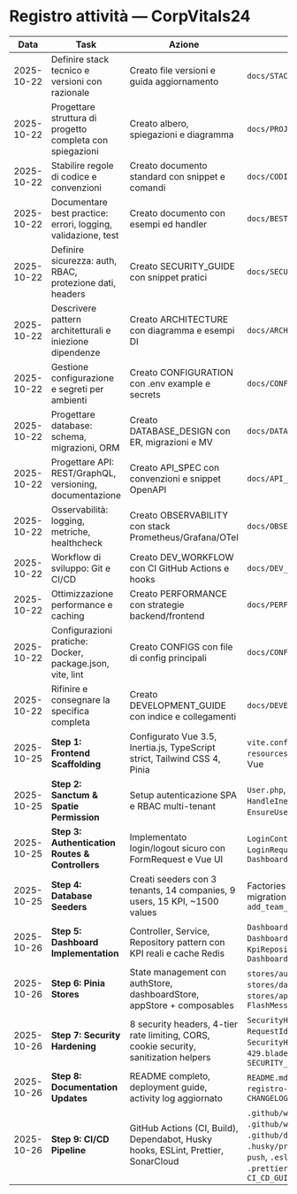 # Registro attività — CorpVitals24

| Data | Task | Azione | File coinvolti |
|---|---|---|---|
| 2025-10-22 | Definire stack tecnico e versioni con razionale | Creato file versioni e guida aggiornamento | `docs/STACK_VERSIONS.md` |
| 2025-10-22 | Progettare struttura di progetto completa con spiegazioni | Creato albero, spiegazioni e diagramma | `docs/PROJECT_STRUCTURE.md` |
| 2025-10-22 | Stabilire regole di codice e convenzioni | Creato documento standard con snippet e comandi | `docs/CODING_STANDARDS.md` |
| 2025-10-22 | Documentare best practice: errori, logging, validazione, test | Creato documento con esempi ed handler | `docs/BEST_PRACTICES.md` |
| 2025-10-22 | Definire sicurezza: auth, RBAC, protezione dati, headers | Creato SECURITY_GUIDE con snippet pratici | `docs/SECURITY_GUIDE.md` |
| 2025-10-22 | Descrivere pattern architetturali e iniezione dipendenze | Creato ARCHITECTURE con diagramma e esempi DI | `docs/ARCHITECTURE.md` |
| 2025-10-22 | Gestione configurazione e segreti per ambienti | Creato CONFIGURATION con .env example e secrets | `docs/CONFIGURATION.md` |
| 2025-10-22 | Progettare database: schema, migrazioni, ORM | Creato DATABASE_DESIGN con ER, migrazioni e MV | `docs/DATABASE_DESIGN.md` |
| 2025-10-22 | Progettare API: REST/GraphQL, versioning, documentazione | Creato API_SPEC con convenzioni e snippet OpenAPI | `docs/API_SPEC.md` |
| 2025-10-22 | Osservabilità: logging, metriche, healthcheck | Creato OBSERVABILITY con stack Prometheus/Grafana/OTel | `docs/OBSERVABILITY.md` |
| 2025-10-22 | Workflow di sviluppo: Git e CI/CD | Creato DEV_WORKFLOW con CI GitHub Actions e hooks | `docs/DEV_WORKFLOW.md` |
| 2025-10-22 | Ottimizzazione performance e caching | Creato PERFORMANCE con strategie backend/frontend | `docs/PERFORMANCE.md` |
| 2025-10-22 | Configurazioni pratiche: Docker, package.json, vite, lint | Creato CONFIGS con file di config principali | `docs/CONFIGS.md` |
| 2025-10-22 | Rifinire e consegnare la specifica completa | Creato DEVELOPMENT_GUIDE con indice e collegamenti | `docs/DEVELOPMENT_GUIDE.md` |
| 2025-10-25 | **Step 1: Frontend Scaffolding** | Configurato Vue 3.5, Inertia.js, TypeScript strict, Tailwind CSS 4, Pinia | `vite.config.js`, `tsconfig.json`, `resources/js/app.ts`, componenti Vue |
| 2025-10-25 | **Step 2: Sanctum & Spatie Permission** | Setup autenticazione SPA e RBAC multi-tenant | `User.php`, `HandleInertiaRequests.php`, `EnsureUserHasTeam.php`, Policies |
| 2025-10-25 | **Step 3: Authentication Routes & Controllers** | Implementato login/logout sicuro con FormRequest e Vue UI | `LoginController.php`, `LoginRequest.php`, `Login.vue`, `Dashboard/Index.vue` |
| 2025-10-25 | **Step 4: Database Seeders** | Creati seeders con 3 tenants, 14 companies, 9 users, 15 KPI, ~1500 values | Factories (7), Seeders (5), migration `add_team_company_to_users_table` |
| 2025-10-26 | **Step 5: Dashboard Implementation** | Controller, Service, Repository pattern con KPI reali e cache Redis | `DashboardController.php`, `DashboardService.php`, `KpiRepository.php`, `Dashboard/Index.vue` |
| 2025-10-26 | **Step 6: Pinia Stores** | State management con authStore, dashboardStore, appStore + composables | `stores/auth.ts`, `stores/dashboard.ts`, `stores/app.ts`, `useStoreSync.ts`, `FlashMessages.vue` |
| 2025-10-26 | **Step 7: Security Hardening** | 8 security headers, 4-tier rate limiting, CORS, cookie security, sanitization helpers | `SecurityHeaders.php`, `RequestId.php`, `SecurityHelper.php`, `cors.php`, `429.blade.php`, `SECURITY_IMPLEMENTATION.md` |
| 2025-10-26 | **Step 8: Documentation Updates** | README completo, deployment guide, activity log aggiornato | `README.md`, `DEPLOYMENT.md`, `registro-attivita.md`, `CHANGELOG.md` |
| 2025-10-26 | **Step 9: CI/CD Pipeline** | GitHub Actions (CI, Build), Dependabot, Husky hooks, ESLint, Prettier, SonarCloud | `.github/workflows/ci.yml`, `.github/workflows/build.yml`, `.github/dependabot.yml`, `.husky/pre-commit`, `.husky/pre-push`, `.eslintrc.cjs`, `.prettierrc.json`, `CI_CD_GUIDE.md` |
